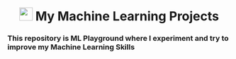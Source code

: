 <h1 align="center"> <img src="https://raw.githubusercontent.com/MartinHeinz/MartinHeinz/master/wave.gif" width="30px"> My Machine Learning Projects</h1>  

<h3>This repository is ML Playground where I experiment and try to improve my Machine Learning Skills </h3>
